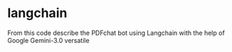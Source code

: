 # langchain
From this code describe the PDFchat bot using Langchain with the help of Google Gemini-3.0 versatile

